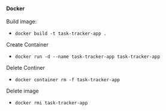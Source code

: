 #### Docker ####

Build image:

* `docker build -t task-tracker-app .`

Create Container

* `docker run -d --name task-tracker-app task-tracker-app`

Delete Continer

* `docker container rm -f task-tracker-app`

Delete image

* `docker rmi task-tracker-app`